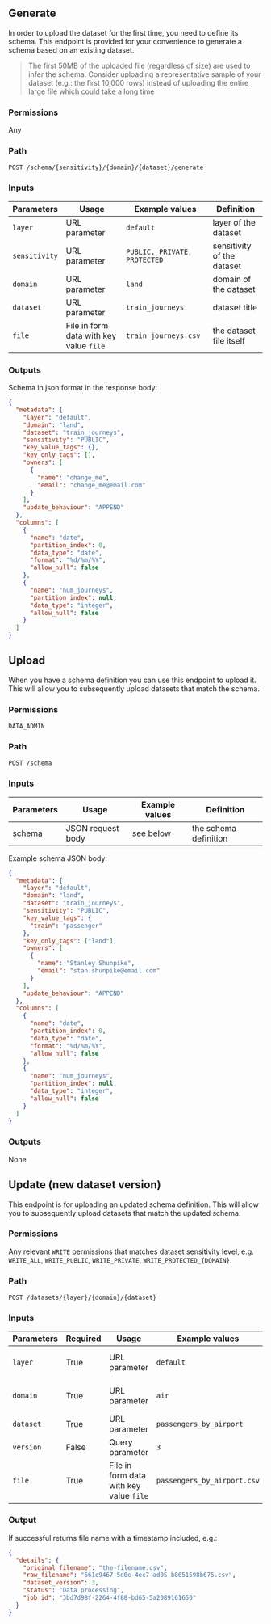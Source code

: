 ## Generate

In order to upload the dataset for the first time, you need to define its schema. This endpoint is provided for your convenience to generate a schema based on an existing dataset.

> The first 50MB of the uploaded file (regardless of size) are used to infer the schema. Consider uploading a representative sample of your dataset (e.g.: the first 10,000 rows) instead of uploading the entire large file which could take a long time

### Permissions

Any

### Path

`POST /schema/{sensitivity}/{domain}/{dataset}/generate`

### Inputs

| Parameters    | Usage                                   | Example values               | Definition                 |
| ------------- | --------------------------------------- | ---------------------------- | -------------------------- |
| `layer`       | URL parameter                           | `default`                    | layer of the dataset       |
| `sensitivity` | URL parameter                           | `PUBLIC, PRIVATE, PROTECTED` | sensitivity of the dataset |
| `domain`      | URL parameter                           | `land`                       | domain of the dataset      |
| `dataset`     | URL parameter                           | `train_journeys`             | dataset title              |
| `file`        | File in form data with key value `file` | `train_journeys.csv`         | the dataset file itself    |

### Outputs

Schema in json format in the response body:

```json
{
  "metadata": {
    "layer": "default",
    "domain": "land",
    "dataset": "train_journeys",
    "sensitivity": "PUBLIC",
    "key_value_tags": {},
    "key_only_tags": [],
    "owners": [
      {
        "name": "change_me",
        "email": "change_me@email.com"
      }
    ],
    "update_behaviour": "APPEND"
  },
  "columns": [
    {
      "name": "date",
      "partition_index": 0,
      "data_type": "date",
      "format": "%d/%m/%Y",
      "allow_null": false
    },
    {
      "name": "num_journeys",
      "partition_index": null,
      "data_type": "integer",
      "allow_null": false
    }
  ]
}
```

## Upload

When you have a schema definition you can use this endpoint to upload it. This will allow you to subsequently upload datasets that match the schema.

### Permissions

`DATA_ADMIN`

### Path

`POST /schema`

### Inputs

| Parameters | Usage             | Example values | Definition            |
| ---------- | ----------------- | -------------- | --------------------- |
| schema     | JSON request body | see below      | the schema definition |

Example schema JSON body:

```json
{
  "metadata": {
    "layer": "default",
    "domain": "land",
    "dataset": "train_journeys",
    "sensitivity": "PUBLIC",
    "key_value_tags": {
      "train": "passenger"
    },
    "key_only_tags": ["land"],
    "owners": [
      {
        "name": "Stanley Shunpike",
        "email": "stan.shunpike@email.com"
      }
    ],
    "update_behaviour": "APPEND"
  },
  "columns": [
    {
      "name": "date",
      "partition_index": 0,
      "data_type": "date",
      "format": "%d/%m/%Y",
      "allow_null": false
    },
    {
      "name": "num_journeys",
      "partition_index": null,
      "data_type": "integer",
      "allow_null": false
    }
  ]
}
```

### Outputs

None

## Update (new dataset version)

This endpoint is for uploading an updated schema definition. This will allow you to subsequently upload datasets that match the updated schema.

### Permissions

Any relevant `WRITE` permissions that matches dataset sensitivity level, e.g. `WRITE_ALL`, `WRITE_PUBLIC`, `WRITE_PRIVATE`, `WRITE_PROTECTED_{DOMAIN}`.

### Path

`POST /datasets/{layer}/{domain}/{dataset}`

### Inputs

| Parameters | Required | Usage                                   | Example values              | Definition              |
| ---------- | -------- | --------------------------------------- | --------------------------- | ----------------------- |
| `layer`    | True     | URL parameter                           | `default`                   | layer of the dataset    |
| `domain`   | True     | URL parameter                           | `air`                       | domain of the dataset   |
| `dataset`  | True     | URL parameter                           | `passengers_by_airport`     | dataset title           |
| `version`  | False    | Query parameter                         | `3`                         | dataset version         |
| `file`     | True     | File in form data with key value `file` | `passengers_by_airport.csv` | the dataset file itself |

### Output

If successful returns file name with a timestamp included, e.g.:

```json
{
  "details": {
    "original_filename": "the-filename.csv",
    "raw_filename": "661c9467-5d0e-4ec7-ad05-b8651598b675.csv",
    "dataset_version": 3,
    "status": "Data processing",
    "job_id": "3bd7d98f-2264-4f88-bd65-5a2089161650"
  }
}
```
